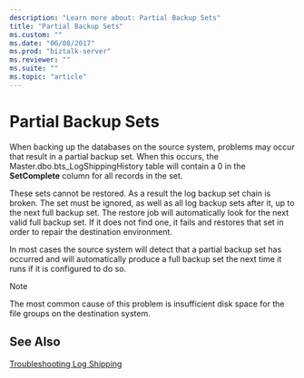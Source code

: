 ```yaml
---
description: "Learn more about: Partial Backup Sets"
title: "Partial Backup Sets"
ms.custom: ""
ms.date: "06/08/2017"
ms.prod: "biztalk-server"
ms.reviewer: ""
ms.suite: ""
ms.topic: "article"
---
```

# Partial Backup Sets
When backing up the databases on the source system, problems may occur that result in a partial backup set. When this occurs, the Master.dbo.bts_LogShippingHistory table will contain a 0 in the **SetComplete** column for all records in the set.  
  
 These sets cannot be restored. As a result the log backup set chain is broken. The set must be ignored, as well as all log backup sets after it, up to the next full backup set. The restore job will automatically look for the next valid full backup set. If it does not find one, it fails and restores that set in order to repair the destination environment.  
  
 In most cases the source system will detect that a partial backup set has occurred and will automatically produce a full backup set the next time it runs if it is configured to do so.  
  
> [!NOTE]  
>  The most common cause of this problem is insufficient disk space for the file groups on the destination system.  
  
## See Also  
 [Troubleshooting Log Shipping](../technical-guides/troubleshooting-log-shipping.md)
